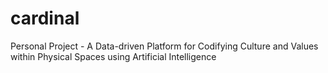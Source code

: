 # cardinal
Personal Project - A Data-driven Platform for Codifying Culture and Values within Physical Spaces using Artificial Intelligence
